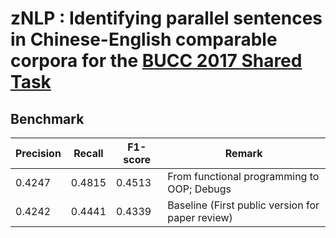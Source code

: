 # zNLP : Identifying parallel sentences in Chinese-English comparable corpora for the [BUCC 2017 Shared Task](https://comparable.limsi.fr/bucc2017/bucc2017-task.html)

## Benchmark
Precision | Recall | F1-score | Remark
--------- | ------ | -------- | ------
0.4247 | 0.4815 | 0.4513 | From functional programming to OOP; Debugs
0.4242 | 0.4441 | 0.4339 | Baseline (First public version for paper review)
